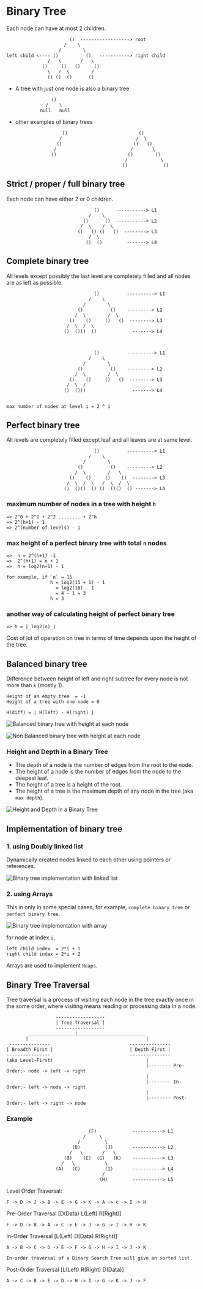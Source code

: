 # Binary Tree
Each node can have at most 2 children.

                           ()  ------------------> root
                         /    \ 
                       /        \
    left child <---- ()          ()   -----------> right child
                   /   \       /   \
                 ()     ()   ()     ()
                   \   /  \        /
                   () ()  ()      ()


 * A tree with just one node is also a binary tree

                    ()
                  /    \
                null   null

 * other examples of binary trees

                        ()                          ()
                       /                           /  \
                      ()                          ()   ()
                     /                           /       \
                    ()                          ()        ()
                                               /            \
                                              ()             () 

## Strict / proper / full binary tree
Each node can have either 2 or 0 children.

                                    ()      -----------> L1
                                  /    \
                                ()      ()  -----------> L2
                               /  \    /  \
                              ()   () ()   ()  --------> L3
                                  /  \
                                 ()  ()         -------> L4

## Complete binary tree
All levels except possibly the last level are completely filled and all nodes are as left as possible.

                                    ()          ----------> L1          
                                  /    \
                                /        \
                              ()          ()    ---------> L2
                             /  \        /  \
                           ()    ()     ()   ()  --------> L3
                          /  \  /  \
                         ()  ()()  ()             -------> L4
    
    
    
                                    ()          ----------> L1
                                  /    \
                                /        \
                              ()          ()    ---------> L2
                             /  \        /  \
                           ()    ()     ()   ()  --------> L3
                          /  \  /  
                         ()  ()()                 -------> L4
    
    
    max number of nodes at level i = 2 ^ i

## Perfect binary tree
All levels are completely filled except leaf and all leaves are at same level.

                                    ()          ----------> L1          
                                  /    \
                                /        \
                              ()          ()    ---------> L2
                             /  \        /   \
                           ()    ()     ()    ()  --------> L3
                          /  \  /  \   /  \  /  \
                         ()  ()()  () ()  ()()  () -------> L4


### maximum number of nodes in a tree with height `h`
    => 2^0 + 2^1 + 2^2 ........ + 2^h
    => 2^(h+1) - 1
    => 2^(number of levels) - 1

### max height of a perfect binary tree with total `n` nodes
    =>  n = 2^(h+1) -1
    =>  2^(h+1) = n + 1
    =>  h = log2(n+1) - 1

    for example, if `n` = 15
                    h = log2(15 + 1) - 1
                      = log2(16) - 1 
                      = 4 - 1 = 3
                    h = 3  

### another way of calculating height of perfect binary tree
    
    => h = |_log2(n)_|

Cost of lot of operation on tree in terms of time depends upon the height of the tree.

## Balanced binary tree
Difference between height of left and right subtree for every node is not more than `k` (mostly 1).

    Height of an empty tree  = -1
    Height of a tree with one node = 0

    H(diff) = | H(left) - H(right) |

![Balanced binary tree with height at each node](/src/trees/images/balanced-binary-tree.jpeg)


![Non Balanced binary tree with height at each node](/src/trees/images/non-balanced-binary-tree.jpeg)

### Height and Depth in a Binary Tree
 * The depth of a node is the number of edges from the root to the node.
 * The height of a node is the number of edges from the node to the deepest leaf.
 * The height of a tree is a height of the root.
 * The height of a tree is the maximum depth of any node in the tree (aka `max depth`).

![Height and Depth in a Binary Tree](/src/trees/images/height-and-depth-in-a-binary-tree.jpeg)

## Implementation of binary tree
### 1. using Doubly linked list
Dynamically created nodes linked to each other using pointers or references.

![Binary tree implementation with linked list](/src/trees/images/binary-tree-implementation-with-linked-list.jpeg)

### 2. using Arrays
This in only in some special cases, for example, `complete binary tree` or `perfect binary tree`.

![Binary tree implementation with array](/src/trees/images/binary-tree-implementation-with-array.jpeg)

for node at index `i`,

    left child index  = 2*i + 1
    right child index = 2*i + 2

Arrays are used to implement `Heaps`.

## Binary Tree Traversal
Tree traversal is a process of visiting each node in the tree exactly once in the some order, where visiting means reading or processing data in a node.

                      ------------------
                      | Tree Traversal |
                      ------------------
            _________________|_________________________
           |                                           |
     ---------------                             ---------------
    | Breadth First |                            | Depth First |                 
    ----------------                             ---------------
    (aka Level-First)                                  |
                                                       |-------- Pre-Order:- node -> left -> right
                                                       |
                                                       |-------- In-Order:- left -> node -> right
                                                       |
                                                       |-------- Post-Order:- left -> right -> node

### Example

                                  (F)             -----------> L1
                                /     \
                              /         \
                            (D)         (J)       -----------> L2
                           /   \       /   \
                         (B)    (E)  (G)   (K)    -----------> L3
                        /   \           \
                      (A)   (C)         (I)       -----------> L4
                                       /
                                      (H)         -----------> L5

Level Order Traversal:

    F -> D -> J -> B -> E -> G -> K -> A -> c -> I -> H

Pre-Order Traversal [D(Data)    L(Left)   R(Right)]

    F -> D -> B -> A -> C -> E -> J -> G -> I -> H -> K

In-Order Traversal [L(Left)     D(Data)    R(Right)]

    A -> B -> C -> D -> E -> F -> G -> H -> I -> J -> K

    In-order traversal of a Binary Search Tree will give an sorted list.

Post-Order Traversal [L(Left)   R(Right)    D(Data)]

    A -> C -> B -> E -> D -> H -> I -> G -> K -> J -> F
